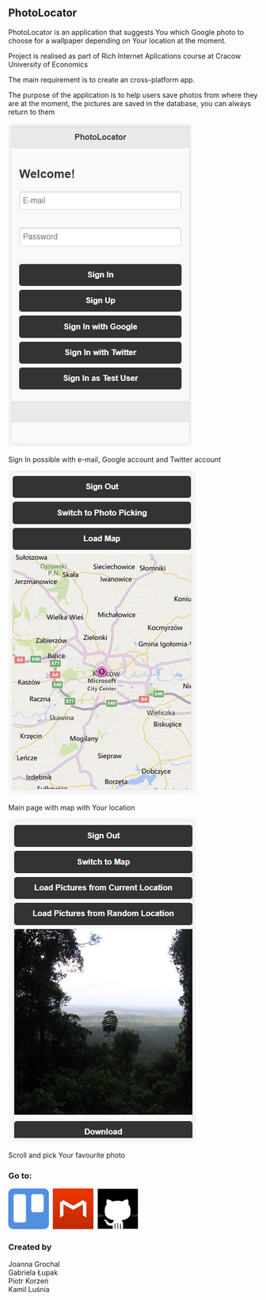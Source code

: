 
## PhotoLocator

PhotoLocator is an application that suggests You which Google photo to choose for a wallpaper depending on Your location at the moment.

Project is realised as part of Rich Internet Aplications course at Cracow University of Economics

The main requirement is to create an cross-platform app.

The purpose of the application is to help users save photos from where they are at the moment, the pictures are saved in the database, you can always return to them


<img src="login.PNG" alt="Log In page">

Sign In possible with e-mail, Google account and Twitter account


<img src="main1.PNG" alt="Main page" >

Main page with map with Your location


<img src="pickphoto.PNG" alt="Pick a photo" >

Scroll and pick Your favourite photo

### Go to:

<a href="https://trello.com/baiprojekt1"><img src="trellosquare.png" style="width:82px; height:82px" title="Trello" alt="Trello"></a>&nbsp;
<a href="https://github.com/jgrochal/bai-project/tree/master/prototype"><img src="mockplussquare.png" style="width:82px; height:82px" title="Mockplus" alt="Mockplus"></a>&nbsp;
<a href="https://github.com/jgrochal/bai-project"><img src="githubsquare.png" style="width:82px; height:82px" title="Github" alt="Github"></a>

### Created by

Joanna Grochal<br/>
Gabriela Łupak<br/>
Piotr Korzeń<br/>
Kamil Luśnia

